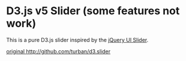 D3.js v5 Slider (some features not work) 
============

This is a pure D3.js slider inspired by the <a href="">jQuery UI Slider</a>. 


<a href="http://github.com/turban/d3.slider">original http://github.com/turban/d3.slider</a>
